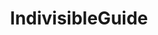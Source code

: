 ---
title: IndivisibleGuide
crosslinks:
- AntiTrumpAlliance
- esist
- Political_Revolution
- BlueMidterm2018
- politics
- SandersForPresident
- WayOfTheBern
- NeutralPolitics
- CaliforniaSocialists
- NewSlangTerms
- The_Donald
- csstutorials
- AskReddit
---
